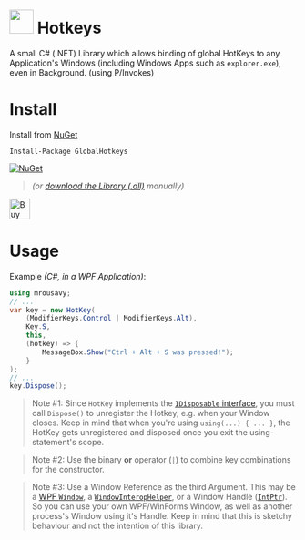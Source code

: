 # <img src="https://github.com/mrousavy/Hotkeys/blob/master/Images/Logo.png?raw=true" width="42"> Hotkeys
A small C# (.NET) Library which allows binding of global HotKeys to any Application's Windows (including Windows Apps such as `explorer.exe`), even in Background. (using P/Invokes)


# Install

Install from [NuGet](https://www.nuget.org/packages/GlobalHotkeys)

```
Install-Package GlobalHotkeys
```
[![NuGet](https://img.shields.io/nuget/dt/GlobalHotkeys.svg)](https://www.nuget.org/packages/GlobalHotkeys/) 

> _(or [download the Library (.dll)](https://raw.githubusercontent.com/mrousavy/Hotkeys/master/Downloads/Hotkeys.dll) manually)_


<a href='https://ko-fi.com/F1F8CLXG' target='_blank'><img height='36' style='border:0px;height:36px;' src='https://az743702.vo.msecnd.net/cdn/kofi2.png?v=0' border='0' alt='Buy Me a Coffee at ko-fi.com' /></a>

# Usage

Example _(C#, in a WPF Application)_:
```cs
using mrousavy;
// ...
var key = new HotKey(
    (ModifierKeys.Control | ModifierKeys.Alt), 
    Key.S, 
    this, 
    (hotkey) => {
        MessageBox.Show("Ctrl + Alt + S was pressed!");
    }
);
// ...
key.Dispose();
```

> Note #1: Since `HotKey` implements the [`IDisposable` interface](https://docs.microsoft.com/en-us/dotnet/api/system.idisposable?view=netcore-3.1), you must call `Dispose()` to unregister the Hotkey, e.g. when your Window closes. Keep in mind that when you're using `using(...) { ... }`, the HotKey gets unregistered and disposed once you exit the using-statement's scope.

> Note #2: Use the binary **or** operator (`|`) to combine key combinations for the constructor.

> Note #3: Use a Window Reference as the third Argument. This may be a [WPF `Window`](https://docs.microsoft.com/en-us/dotnet/api/system.windows.window?view=netcore-3.1), a [`WindowInteropHelper`](https://docs.microsoft.com/en-us/dotnet/api/system.windows.interop.windowinterophelper?view=netcore-3.1), or a Window Handle ([`IntPtr`](https://stackoverflow.com/questions/1953582/how-to-i-get-the-window-handle-by-giving-the-process-name-that-is-running)). So you can use your own WPF/WinForms Window, as well as another process's Window using it's Handle. Keep in mind that this is sketchy behaviour and not the intention of this library.
